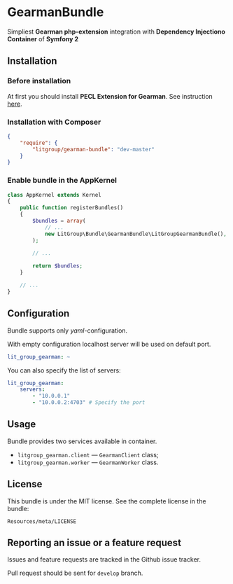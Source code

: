 GearmanBundle
=============

Simpliest __Gearman php-extension__ integration with __Dependency Injectiono Container__ of __Symfony 2__

Installation
------------

### Before installation
At first you should install __PECL Extension for Gearman__.
See instruction [here][1].

### Installation with Composer

```json
{
    "require": {
        "litgroup/gearman-bundle": "dev-master"
    }
}
```

### Enable bundle in the AppKernel

```php
class AppKernel extends Kernel
{
    public function registerBundles()
    {
        $bundles = array(
            // ...
            new LitGroup\Bundle\GearmanBundle\LitGroupGearmanBundle(),
        );

        // ...
        
        return $bundles;
    }

    // ...
}
```

Configuration
-------------

Bundle supports only _yaml_-configuration.

With empty configuration localhost server will be used on default port.

```yaml
lit_group_gearman: ~
```

You can also specify the list of servers:
```yaml
lit_group_gearman:
    servers:
        - "10.0.0.1"
        - "10.0.0.2:4703" # Specify the port
```

Usage
-----
Bundle provides two services available in container.

 - `litgroup_gearman.client` — `GearmanClient` class;
 - `litgroup_gearman.worker` — `GearmanWorker` class.


License
-------
This bundle is under the MIT license. See the complete license in the bundle:

```
Resources/meta/LICENSE
```

Reporting an issue or a feature request
---------------------------------------
Issues and feature requests are tracked in the Github issue tracker.

Pull request should be sent for `develop` branch.

[1]: http://www.php.net/manual/en/book.gearman.php